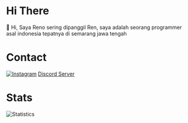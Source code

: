 # Hi There
👋 Hi, Saya Reno sering dipanggil Ren, saya adalah seorang programmer asal indonesia tepatnya di semarang jawa tengah

# Contact 
[![Instagram](https://img.shields.io/badge/Instagram-E4405F?style=for-the-badge&logo=instagram&logoColor=white)](https://instagram.com/hmm_menarik_) [Discord Server](https://img.shields.io/badge/Discord-43853D?style=for-the-badge&logo=discord&logoColor=white)


# Stats
![Statistics](https://github-readme-stats.vercel.app//api?username=renodwi&show_icons=true&count_private=true&hide_title=true&bg_color=30,e96443,904e95&title_color=fff&text_color=fff)
